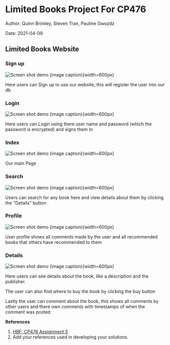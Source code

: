 # Limited Books Project For CP476

Author: Quinn Brimley, Steven Tran, Pauline Gwozdz

Date: 2021-04-09

## Limited Books Website
### Sign up


![Screen shot demo (image caption)](images/T1.1.png){width=600px}

<p>Here users can Sign up to use our website, this will register the user into our db </p>

### Login

![Screen shot demo (image caption)](images/T1.1.png){width=600px}
 
 <p>Here users can Login using there user name and password (which the password is encrypted) and signs them in </p>

### Index 

![Screen shot demo (image caption)](images/T1.1.png){width=600px}

<p>Our main Page</p>

### Search

![Screen shot demo (image caption)](images/T1.1.png){width=600px}

<p>Users can search for any book here and view details about them by clicking the "Details" button </p>

### Profile

![Screen shot demo (image caption)](images/T1.1.png){width=600px}

<p>User profile shows all comments made by the user and all recommended books that others have recommended to them</p>

### Details

![Screen shot demo (image caption)](images/T1.1.png){width=600px}

<p>Here users can see details about the book, like a description and the publisher.</p>
<p>The user can also find where to buy the book by clicking the buy button </p>
<p>Lastly the user can comment about the book, this shows all comments by other users and there own comments with timestamps of when the comment was posted</p>

**References**

1. [HBF, CP476 Assignment 5](a5.html)
2. Add your references used in developing your solutions. 
